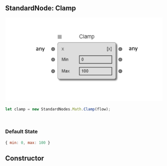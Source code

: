 ## StandardNode: Clamp

<img class="zoomable" alt="Clamp standard node" src="/images/standard-nodes/math/clamp.png" />

<Hierarchy :extend="{name: 'Node', link: '../../api/classes/node.html'}" />
<br/>

```js
let clamp = new StandardNodes.Math.Clamp(flow);
```

<br/>

### Default State

```js
{ min: 0, max: 100 }
```

## Constructor

<Method type="method">
  <template v-slot:signature>
    new Clamp(<strong>flow: </strong><em><Ref to="../../api/classes/flow">Flow</Ref></em>,
    <strong>options?: </strong><em><Ref to="../../api/interfaces/node-creator-options">NodeCreatorOptions</Ref></em>):
    <em><Ref to="#standardnode-clamp">Clamp</Ref></em>
  </template>
  <template v-slot:params>
    <Param name="flow">
      <em><Ref to="../../api/classes/flow">Flow</Ref></em>
    </Param>
    <Param name="options?">
      <em><Ref to="../../api/interfaces/node-creator-options">NodeCreatorOptions</Ref></em>
      <template v-slot:default-value>
        <em>{}</em>
      </template>
    </Param>
  </template>
</Method>

<script setup>
import Method from "../../../../../components/api/Method.vue";
import Param from "../../../../../components/api/Param.vue";
import Ref from "../../../../../components/api/Ref.vue";
import Hierarchy from "../../../../../components/api/Hierarchy.vue";
</script>
